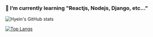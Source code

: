

### 🌱 I’m currently learning "Reactjs, Nodejs, Django, etc..."


![Hyein's GitHub stats](https://github-readme-stats.vercel.app/api?username=estherkim083)

[![Top Langs](https://github-readme-stats.vercel.app/api/top-langs/?username=estherkim083&layout=compact&repo&theme=dark)](https://github.com/estherkim083/github-readme-stats)
